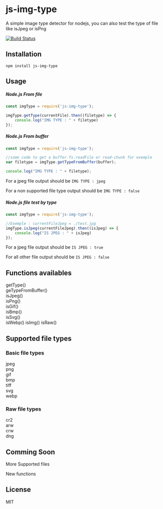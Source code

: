 # js-img-type
A simple image type detector for nodejs, you can also test the type of file like isJpeg or isPng

[![Build Status](https://travis-ci.org/larevuegeek/js-img-type.svg?branch=master)](https://travis-ci.org/larevuegeek/js-img-type)

## Installation
`npm install js-img-type`

## Usage

##### Node.js From file
```js
const imgType = require('js-img-type');

imgType.getType(currentFile).then((filetype) => {
    console.log("IMG TYPE : " + filetype)
});
```

##### Node.js From buffer
```js
const imgType = require('js-img-type');

//some code to get a buffer fs.readFile or read-chunk for exemple
var filetype = imgType.getTypeFromBuffer(buffer);

console.log("IMG TYPE : " + filetype);
```

For a jpeg file output should be `IMG TYPE : jpeg`

For a non supported file type output should be `IMG TYPE : false`

##### Node.js file test by type
```js
const imgType = require('js-img-type');

//Exemple : currentFileJpeg = ./test.jpg
imgType.isJpeg(currentFileJpeg).then((isJpeg) => {
    console.log("IS JPEG : " + isJpeg)
});
```
For a jpeg file output should be `IS JPEG : true`

For all other file output should be `IS JPEG : false`

## Functions availables
getType()  
geTypeFromBuffer()  
isJpeg()  
isPng()  
isGif()  
isBmp()  
isSvg()  
isWebp() 
isImg() 
isRaw()

## Supported file types

### Basic file types
jpeg  
png  
gif  
bmp  
tiff  
svg  
webp  

### Raw file types
cr2  
arw  
crw  
dng  

## Comming Soon
More Supported files

New functions

## License

MIT